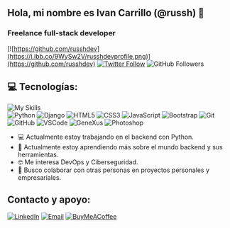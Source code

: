 ## Hola, mi nombre es Ivan Carrillo (@russh) 👋
### Freelance full-stack developer
[![https://github.com/russhdev](https://i.ibb.co/9WySw2V/russhdevprofile.png)](https://github.com/russhdev)
[![Twitter Follow](https://img.shields.io/twitter/follow/russhdevmx?style=social)](https://twitter.com/russhdevmx)
![GitHub Followers](https://img.shields.io/github/followers/russhdev?style=social)

## 💻 Tecnologías:
![My Skills](https://skillicons.dev/icons?i=python,django,html,css,js,bootstrap,git,github,vscode,wordpress,photoshop&perline=8)<br>
![Python](https://img.shields.io/badge/Python-FFDD00?style=for-the-badge&logo=python&logoColor=white&labelColor=101010)
![Django](https://img.shields.io/badge/Django-FFDD00?style=for-the-badge&logo=django&logoColor=white&labelColor=101010)
![HTML5](https://img.shields.io/badge/HTML5-FFDD00?style=for-the-badge&logo=html5&logoColor=white&labelColor=101010)
![CSS3](https://img.shields.io/badge/CSS3-FFDD00?style=for-the-badge&logo=css3&logoColor=white&labelColor=101010)
![JavaScript](https://img.shields.io/badge/JavaScript-FFDD00?style=for-the-badge&logo=javascript&logoColor=white&labelColor=101010)
![Bootstrap](https://img.shields.io/badge/Bootstrap-FFDD00?style=for-the-badge&logo=bootstrap&logoColor=white&labelColor=101010)
![Git](https://img.shields.io/badge/Git-FFDD00?style=for-the-badge&logo=git&logoColor=white&labelColor=101010)
![GitHub](https://img.shields.io/badge/GitHub-FFDD00?style=for-the-badge&logo=github&logoColor=white&labelColor=101010)
![VSCode](https://img.shields.io/badge/VSCode-FFDD00?style=for-the-badge&logo=visualstudiocode&logoColor=white&labelColor=101010)
![GeneXus](https://img.shields.io/badge/GeneXus-FFDD00?style=for-the-badge&logo=gitee&logoColor=white&labelColor=101010)
![Photoshop](https://img.shields.io/badge/Photoshop-FFDD00?style=for-the-badge&logo=adobephotoshop&logoColor=white&labelColor=101010)

- 💻 Actualmente estoy trabajando en el backend con Python.
- 🌱 Actualmente estoy aprendiendo más sobre el mundo backend y sus herramientas.
- 🤓 Me interesa DevOps y Ciberseguridad.
- 🦾 Busco colaborar con otras personas en proyectos personales y empresariales.

## Contacto y apoyo:
[![LinkedIn](https://img.shields.io/badge/LinkedIn-russh_dev-0077B5?style=for-the-badge&logo=linkedin&logoColor=white&labelColor=101010)](https://www.linkedin.com/in/russhdev)
[![Email](https://img.shields.io/badge/russhdevmx@gmail.com-email_-D14836?style=for-the-badge&logo=gmail&logoColor=white&labelColor=101010)](mailto:russhdevmx@gmail.com)
[![BuyMeACoffee](https://img.shields.io/badge/Buy_Me_A_Coffee-apoyamitrabajo-FFDD00?style=for-the-badge&logo=buy-me-a-coffee&logoColor=white&labelColor=101010)](https://www.buymeacoffee.com/russhdev)

<!--
**russhdev/russhdev** is a ✨ _special_ ✨ repository because its `README.md` (this file) appears on your GitHub profile.

Here are some ideas to get you started:

- 🔭 I’m currently working on ...
- 🌱 I’m currently learning ...
- 👯 I’m looking to collaborate on ...
- 🤔 I’m looking for help with ...
- 💬 Ask me about ...
- 📫 How to reach me: ...
- 😄 Pronouns: ...
- ⚡ Fun fact: ...
-->
